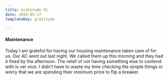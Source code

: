 ```yaml
---
title: Gratitude 91
date: 2019-05-17
templateKey: gratitude

---
```


#### Maintenance

Today I am grateful for having our housing maintenance taken care of for us.  Our AC went out last night. We called them up this morning and they had it fixed by the afternoon.  The relief of not having something else to contend with is ver nice.  I didn't have to waste my time checking the simple things or worry that we are spending their minimum price to flip a breaker.
